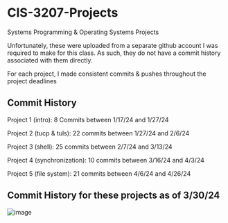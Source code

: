 # CIS-3207-Projects
Systems Programming &amp; Operating Systems Projects

Unfortunately, these were uploaded from a separate github account I was required to make for this class.
As such, they do not have a commit history associated with them directly. 

For each project, I made consistent commits & pushes throughout the project deadlines

## Commit History

Project 1 (intro): 8 Commits between 1/17/24 and 1/27/24

Project 2 (tucp & tuls): 22 commits between 1/27/24 and 2/6/24

Project 3 (shell): 25 commits between 2/7/24 and 3/13/24

Project 4 (synchronization): 10 commits between 3/16/24 and 4/3/24

Project 5 (file system): 21 commits between 4/6/24 and 4/26/24

## Commit History for these projects as of 3/30/24

![image](https://github.com/ahgoldmeer/CIS-3207-Projects/assets/95256721/2b0bbb27-0ae3-49bf-8694-d93da750d271)
